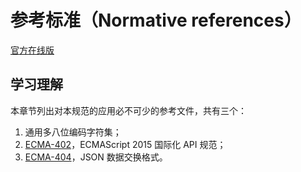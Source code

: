 # 参考标准（Normative references）

[官方在线版](https://262.ecma-international.org/6.0/#sec-normative-references)

## 学习理解

本章节列出对本规范的应用必不可少的参考文件，共有三个：

1. 通用多八位编码字符集；
2. [ECMA-402](https://www.ecma-international.org/publications-and-standards/standards/ecma-402/)，ECMAScript 2015 国际化 API 规范；
3. [ECMA-404](https://www.ecma-international.org/publications-and-standards/standards/ecma-404/)，JSON 数据交换格式。
